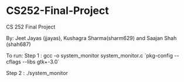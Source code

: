 # CS252-Final-Project
CS 252 Final Project 

By: Jeet Jayas (jjayas), Kushagra Sharma(sharm629) and Saajan Shah (shah687)

To run:
Step 1 : gcc -o system_monitor system_monitor.c \`pkg-config --cflags --libs gtk+-3.0\`

Step 2 : ./system_monitor
